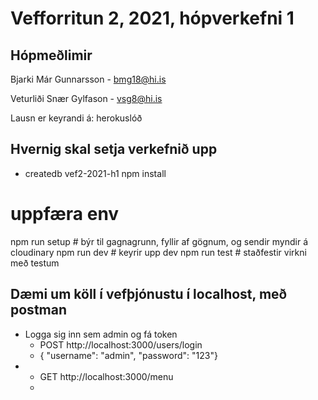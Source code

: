 # Vefforritun 2, 2021, hópverkefni 1

## Hópmeðlimir

Bjarki Már Gunnarsson - bmg18@hi.is

Veturliði Snær Gylfason - vsg8@hi.is

Lausn er keyrandi á:
herokuslóð

## Hvernig skal setja verkefnið upp

* createdb vef2-2021-h1
npm install
 # uppfæra env
npm run setup # býr til gagnagrunn, fyllir af gögnum, og sendir myndir á cloudinary
npm run dev # keyrir upp dev
npm run test # staðfestir virkni með testum

## Dæmi um köll í vefþjónustu í localhost, með postman

* Logga sig inn sem admin og fá token
    * POST http://localhost:3000/users/login
    * { "username": "admin", "password": "123"}
* 
    * GET http://localhost:3000/menu
    * 